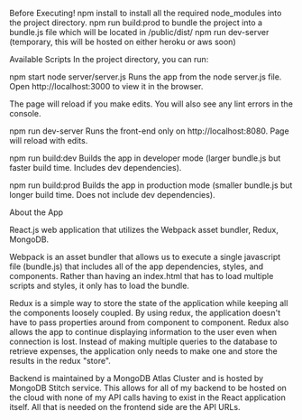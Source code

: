 Before Executing!
npm install to install all the required node_modules into the project directory. 
npm run build:prod to bundle the project into a bundle.js file which will be located in /public/dist/
npm run dev-server 
(temporary, this will be hosted on either heroku or aws soon)

Available Scripts
In the project directory, you can run:

npm start
node server/server.js Runs the app from the node server.js file. Open http://localhost:3000 to view it in the browser.

The page will reload if you make edits.
You will also see any lint errors in the console.

npm run dev-server
Runs the front-end only on http://localhost:8080. Page will reload with edits.

npm run build:dev
Builds the app in developer mode (larger bundle.js but faster build time. Includes dev dependencies).

npm run build:prod
Builds the app in production mode (smaller bundle.js but longer build time. Does not include dev dependencies).

About the App

React.js web application that utilizes the Webpack asset bundler, Redux, MongoDB.

Webpack is an asset bundler that allows us to execute a single javascript file (bundle.js) that includes all of the app dependencies, styles, and components. Rather than having an index.html that has to load multiple scripts and styles, it only has to load the bundle.

Redux is a simple way to store the state of the application while keeping all the components loosely coupled. By using redux, the application doesn't have to pass properties around from component to component. Redux also allows the app to continue displaying information to the user even when connection is lost. Instead of making multiple queries to the database to retrieve expenses, the application only needs to make one and store the results in the redux "store".

Backend is maintained by a MongoDB Atlas Cluster and is hosted by MongoDB Stitch service. This allows for all of my backend to be hosted on the cloud with none of my API calls having to exist in the React application itself. All that is needed on the frontend side are the API URLs. 

